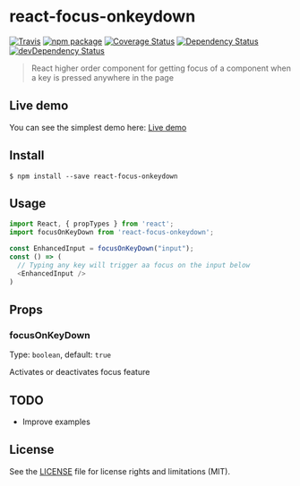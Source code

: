 # react-focus-onkeydown

[![Travis][build-badge]][build]
[![npm package][npm-badge]][npm]
[![Coverage Status][coveralls-badge]][coveralls]
[![Dependency Status][dependency-status-badge]][dependency-status]
[![devDependency Status][dev-dependency-status-badge]][dev-dependency-status]

> React higher order component for getting focus of a component when a key is pressed anywhere in the page

## Live demo

You can see the simplest demo here: [Live demo](https://perrin4869.github.io/react-focus-onkeydown)

## Install

```
$ npm install --save react-focus-onkeydown
```

## Usage

```javascript
import React, { propTypes } from 'react';
import focusOnKeyDown from 'react-focus-onkeydown';

const EnhancedInput = focusOnKeyDown("input");
const () => (
  // Typing any key will trigger aa focus on the input below
  <EnhancedInput />
)
```

## Props

### focusOnKeyDown

Type: `boolean`, default: `true`

Activates or deactivates focus feature

## TODO

* Improve examples

## License

See the [LICENSE](LICENSE.md) file for license rights and limitations (MIT).

[build-badge]: https://img.shields.io/travis/perrin4869/react-focus-onkeydown/master.svg?style=flat-square
[build]: https://travis-ci.org/perrin4869/react-focus-onkeydown

[npm-badge]: https://img.shields.io/npm/v/react-focus-onkeydown.svg?style=flat-square
[npm]: https://www.npmjs.org/package/react-focus-onkeydown

[coveralls-badge]: https://img.shields.io/coveralls/perrin4869/react-focus-onkeydown/master.svg?style=flat-square
[coveralls]: https://coveralls.io/r/perrin4869/react-focus-onkeydown

[dependency-status-badge]: https://david-dm.org/perrin4869/react-focus-onkeydown.svg?style=flat-square
[dependency-status]: https://david-dm.org/perrin4869/react-focus-onkeydown

[dev-dependency-status-badge]: https://david-dm.org/perrin4869/react-focus-onkeydown/dev-status.svg?style=flat-square
[dev-dependency-status]: https://david-dm.org/perrin4869/react-focus-onkeydown#info=devDependencies
